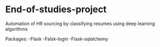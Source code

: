 # End-of-studies-project
Automation of HR sourcing by classifying resumes using deep learning algorithms

Packages:
-Flask
-Falsk-login
-Flask-sqlalchemy